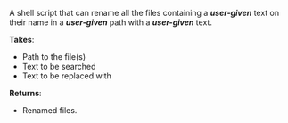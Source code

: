 A shell script that can rename all the files containing a ***user-given*** text on their name in a ***user-given*** path with a ***user-given*** text.

**Takes**:
* Path to the file(s)
* Text to be searched
* Text to be replaced with

**Returns**:
* Renamed files.